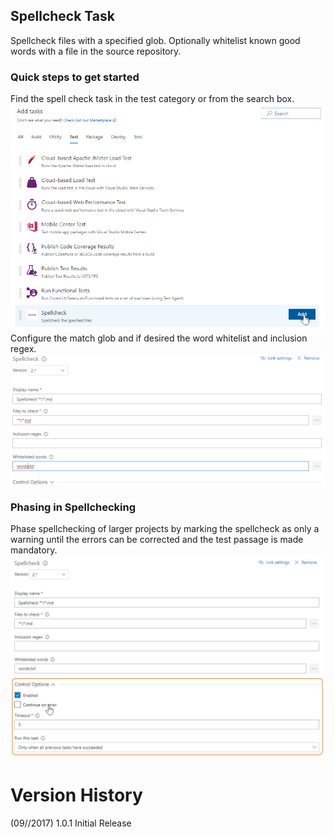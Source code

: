 ## Spellcheck Task ##

Spellcheck files with a specified glob. Optionally whitelist known good words with a file in the source repository.

### Quick steps to get started ###
Find the spell check task in the test category or from the search box.  
![](/static/images/add_task.png)  
Configure the match glob and if desired the word whitelist and inclusion regex.  
![](/static/images/configure.png)

### Phasing in Spellchecking
Phase spellchecking of larger projects by marking the spellcheck as only a warning until the errors can be corrected and the test passage is made mandatory.  
![](/static/images/continue.png)

# Version History
(09//2017) 1.0.1 Initial Release  